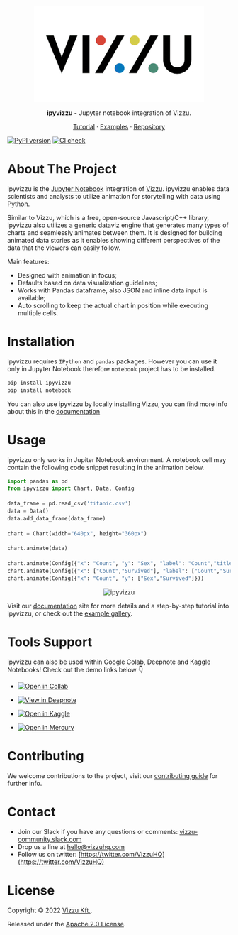 <p style="text-align: center">
  <a href="https://github.com/vizzuhq/vizzu-lib">
    <img src="https://github.com/vizzuhq/vizzu-lib-doc/raw/main/docs/readme/infinite-60.gif" alt="Vizzu" />
  </a>
  <p style="text-align: center"><b>ipyvizzu</b> - Jupyter notebook integration of Vizzu.</p>
  <p style="text-align: center">
    <a href="https://ipyvizzu.vizzuhq.com/doc.html">Tutorial</a>
    · <a href="http://ipyvizzu.vizzuhq.com/examples/examples.html">Examples</a>
    · <a href="https://github.com/vizzuhq/ipyvizzu">Repository</a>
  </p>
</p>

[![PyPI version](https://badge.fury.io/py/ipyvizzu.svg)](https://badge.fury.io/py/ipyvizzu)
[![CI check](https://github.com/vizzuhq/ipyvizzu/actions/workflows/ci.yml/badge.svg?branch=main)](https://github.com/vizzuhq/ipyvizzu/actions/workflows/ci.yml)

# About The Project

ipyvizzu is the [Jupyter Notebook](https://jupyter.org/) integration of [Vizzu](https://github.com/vizzuhq/vizzu-lib). ipyvizzu enables data scientists and analysts to utilize animation for storytelling with data using Python.

Similar to Vizzu, which is a free, open-source Javascript/C++ library, ipyvizzu also utilizes a generic dataviz engine that generates many types of charts and seamlessly animates between them. It is designed for building animated data stories as it enables showing different perspectives of the data that the viewers can easily follow.

Main features:
- Designed with animation in focus;
- Defaults based on data visualization guidelines;
- Works with Pandas dataframe, also JSON and inline data input is available;
- Auto scrolling to keep the actual chart in position while executing multiple cells.

# Installation

ipyvizzu requires `IPython` and `pandas` packages.
However you can use it only in Jupyter Notebook therefore `notebook` project has to be installed.

```sh
pip install ipyvizzu
pip install notebook
```
You can also use ipyvizzu by locally installing Vizzu, you can find more info about this in the [documentation](https://ipyvizzu.vizzuhq.com/doc.html)

# Usage

ipyvizzu only works in Jupiter Notebook environment.
A notebook cell may contain the following code snippet resulting in the animation below.

```python
import pandas as pd
from ipyvizzu import Chart, Data, Config

data_frame = pd.read_csv('titanic.csv')
data = Data()
data.add_data_frame(data_frame)

chart = Chart(width="640px", height="360px")

chart.animate(data)

chart.animate(Config({"x": "Count", "y": "Sex", "label": "Count","title":"Passengers of the Titanic"}))
chart.animate(Config({"x": ["Count","Survived"], "label": ["Count","Survived"], "color": "Survived"}))
chart.animate(Config({"x": "Count", "y": ["Sex","Survived"]}))
```

<p style="text-align: center">
  <img src="https://github.com/vizzuhq/ipyvizzu/raw/main/docs/assets/ipyvizzu-promo.gif" alt="ipyvizzu" />
</p>

Visit our [documentation](https://ipyvizzu.vizzuhq.com/doc.html) site for more details and a step-by-step tutorial into ipyvizzu,
or check out the [example gallery](http://ipyvizzu.vizzuhq.com/examples/examples.html).

# Tools Support

ipyvizzu can also be used within Google Colab, Deepnote and Kaggle Notebooks! Check out the demo links below 👇

- [![Open in Collab](https://colab.research.google.com/assets/colab-badge.svg)](https://colab.research.google.com/drive/1nx-wcHrza8PGxkJxU-zywBx4k0XlNZ1j?usp=sharing) 

- [![View in Deepnote](https://deepnote.com/static/buttons/view-in-deepnote.svg)](https://deepnote.com/workspace/shruti-agarwal-1806-11cb8322-b230-4e5d-ade2-32da41e1505a/project/ipyvizzu-41b32b6f-420f-41e3-b125-b5216df47705/%2Fnotebook.ipynb)

- [![Open in Kaggle](https://kaggle.com/static/images/open-in-kaggle.svg)](https://www.kaggle.com/shrupyag001/ipyvizzu-demo)

- [![Open in Mercury](https://raw.githubusercontent.com/mljar/mercury/main/docs/media/open_in_mercury.svg)](https://huggingface.co/spaces/veghdev/ipyvizzu-demo)


# Contributing

We welcome contributions to the project, visit our [contributing guide](https://github.com/vizzuhq/ipyvizzu/blob/main/CONTRIBUTING.md) for further info.

# Contact

* Join our Slack if you have any questions or comments: [vizzu-community.slack.com](https://join.slack.com/t/vizzu-community/shared_invite/zt-w2nqhq44-2CCWL4o7qn2Ns1EFSf9kEg)
* Drop us a line at hello@vizzuhq.com
* Follow us on twitter: [https://twitter.com/VizzuHQ](https://twitter.com/VizzuHQ)

# License

Copyright © 2022 [Vizzu Kft.](https://vizzuhq.com).

Released under the [Apache 2.0 License](https://github.com/vizzuhq/ipyvizzu/blob/main/LICENSE).
